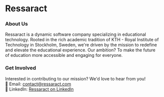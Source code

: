 # Ressaract

### About Us
Ressaract is a dynamic software company specializing in educational technology. Rooted in the rich academic tradition of KTH - Royal Institute of Technology in Stockholm, Sweden, we're driven by the mission to redefine and elevate the educational experience. Our ambition? To make the future of education more accessible and engaging for everyone.

### Get Involved
Interested in contributing to our mission? We'd love to hear from you!  
📩 Email: [contact@ressaract.com](mailto:contact@ressaract.com)  
🔗 LinkedIn: [Ressaract on LinkedIn](https://www.linkedin.com/company/ressaract/)
